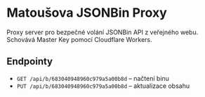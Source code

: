 # Matoušova JSONBin Proxy

Proxy server pro bezpečné volání JSONBin API z veřejného webu. Schovává Master Key pomocí Cloudflare Workers.

## Endpointy

- `GET /api/b/683040948960c979a5a00b8d` – načtení binu
- `PUT /api/b/683040948960c979a5a00b8d` – aktualizace obsahu

